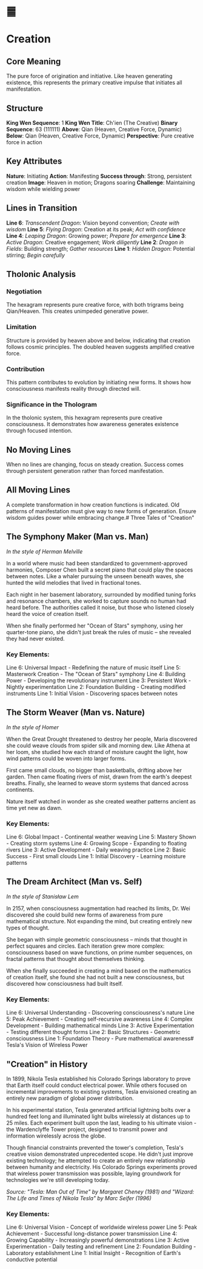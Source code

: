 # ䷀ 
# Creation

## Core Meaning
The pure force of origination and initiative. Like heaven generating existence, this represents the primary creative impulse that initiates all manifestation.

## Structure
**King Wen Sequence**: 1
**King Wen Title**: Ch'ien (The Creative)
**Binary Sequence**: 63 (111111)
**Above**: Qian (Heaven, Creative Force, Dynamic)
**Below**: Qian (Heaven, Creative Force, Dynamic)
**Perspective**: Pure creative force in action

## Key Attributes
**Nature**: Initiating
**Action**: Manifesting
**Success through**: Strong, persistent creation
**Image**: Heaven in motion; Dragons soaring
**Challenge**: Maintaining wisdom while wielding power

## Lines in Transition
**Line 6**: *Transcendent Dragon*: Vision beyond convention; *Create with wisdom*
**Line 5**: *Flying Dragon*: Creation at its peak; *Act with confidence*
**Line 4**: *Leaping Dragon*: Growing power; *Prepare for emergence*
**Line 3**: *Active Dragon*: Creative engagement; *Work diligently*
**Line 2**: *Dragon in Fields*: Building strength; *Gather resources*
**Line 1**: *Hidden Dragon*: Potential stirring; *Begin carefully*

## Tholonic Analysis
### Negotiation
The hexagram represents pure creative force, with both trigrams being Qian/Heaven. This creates unimpeded generative power.

### Limitation
Structure is provided by heaven above and below, indicating that creation follows cosmic principles. The doubled heaven suggests amplified creative force.

### Contribution
This pattern contributes to evolution by initiating new forms. It shows how consciousness manifests reality through directed will.

### Significance in the Thologram
In the tholonic system, this hexagram represents pure creative consciousness. It demonstrates how awareness generates existence through focused intention.

## No Moving Lines
When no lines are changing, focus on steady creation. Success comes through persistent generation rather than forced manifestation.

## All Moving Lines
A complete transformation in how creation functions is indicated. Old patterns of manifestation must give way to new forms of generation. Ensure wisdom guides power while embracing change.# Three Tales of "Creation"

## The Symphony Maker (Man vs. Man)
*In the style of Herman Melville*

In a world where music had been standardized to government-approved harmonies, Composer Chen built a secret piano that could play the spaces between notes. Like a whaler pursuing the unseen beneath waves, she hunted the wild melodies that lived in fractional tones.

Each night in her basement laboratory, surrounded by modified tuning forks and resonance chambers, she worked to capture sounds no human had heard before. The authorities called it noise, but those who listened closely heard the voice of creation itself.

When she finally performed her "Ocean of Stars" symphony, using her quarter-tone piano, she didn't just break the rules of music – she revealed they had never existed.

### Key Elements:
Line 6: Universal Impact - Redefining the nature of music itself
Line 5: Masterwork Creation - The "Ocean of Stars" symphony
Line 4: Building Power - Developing the revolutionary instrument
Line 3: Persistent Work - Nightly experimentation
Line 2: Foundation Building - Creating modified instruments
Line 1: Initial Vision - Discovering spaces between notes

## The Storm Weaver (Man vs. Nature)
*In the style of Homer*

When the Great Drought threatened to destroy her people, Maria discovered she could weave clouds from spider silk and morning dew. Like Athena at her loom, she studied how each strand of moisture caught the light, how wind patterns could be woven into larger forms.

First came small clouds, no bigger than basketballs, drifting above her garden. Then came floating rivers of mist, drawn from the earth's deepest breaths. Finally, she learned to weave storm systems that danced across continents.

Nature itself watched in wonder as she created weather patterns ancient as time yet new as dawn.

### Key Elements:
Line 6: Global Impact - Continental weather weaving
Line 5: Mastery Shown - Creating storm systems
Line 4: Growing Scope - Expanding to floating rivers
Line 3: Active Development - Daily weaving practice
Line 2: Basic Success - First small clouds
Line 1: Initial Discovery - Learning moisture patterns

## The Dream Architect (Man vs. Self)
*In the style of Stanisław Lem*

In 2157, when consciousness augmentation had reached its limits, Dr. Wei discovered she could build new forms of awareness from pure mathematical structure. Not expanding the mind, but creating entirely new types of thought.

She began with simple geometric consciousness – minds that thought in perfect squares and circles. Each iteration grew more complex: consciousness based on wave functions, on prime number sequences, on fractal patterns that thought about themselves thinking.

When she finally succeeded in creating a mind based on the mathematics of creation itself, she found she had not built a new consciousness, but discovered how consciousness had built itself.

### Key Elements:
Line 6: Universal Understanding - Discovering consciousness's nature
Line 5: Peak Achievement - Creating self-recursive awareness
Line 4: Complex Development - Building mathematical minds
Line 3: Active Experimentation - Testing different thought forms
Line 2: Basic Structures - Geometric consciousness
Line 1: Foundation Theory - Pure mathematical awareness# Tesla's Vision of Wireless Power

## "Creation" in History

In 1899, Nikola Tesla established his Colorado Springs laboratory to prove that Earth itself could conduct electrical power. While others focused on incremental improvements to existing systems, Tesla envisioned creating an entirely new paradigm of global power distribution.

In his experimental station, Tesla generated artificial lightning bolts over a hundred feet long and illuminated light bulbs wirelessly at distances up to 25 miles. Each experiment built upon the last, leading to his ultimate vision - the Wardenclyffe Tower project, designed to transmit power and information wirelessly across the globe.

Though financial constraints prevented the tower's completion, Tesla's creative vision demonstrated unprecedented scope. He didn't just improve existing technology; he attempted to create an entirely new relationship between humanity and electricity. His Colorado Springs experiments proved that wireless power transmission was possible, laying groundwork for technologies we're still developing today.

*Source: "Tesla: Man Out of Time" by Margaret Cheney (1981) and "Wizard: The Life and Times of Nikola Tesla" by Marc Seifer (1996)*

### Key Elements:
Line 6: Universal Vision - Concept of worldwide wireless power
Line 5: Peak Achievement - Successful long-distance power transmission
Line 4: Growing Capability - Increasingly powerful demonstrations
Line 3: Active Experimentation - Daily testing and refinement
Line 2: Foundation Building - Laboratory establishment
Line 1: Initial Insight - Recognition of Earth's conductive potential